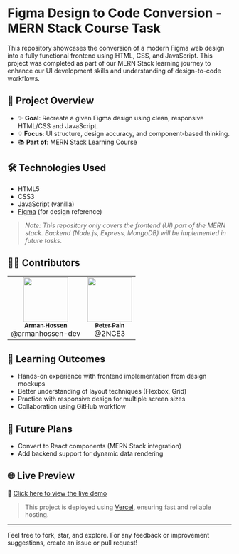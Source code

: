 # Figma Design to Code Conversion - MERN Stack Course Task

This repository showcases the conversion of a modern Figma web design into a fully functional frontend using HTML, CSS, and JavaScript. This project was completed as part of our MERN Stack learning journey to enhance our UI development skills and understanding of design-to-code workflows.

## 🚀 Project Overview

- ✨ **Goal**: Recreate a given Figma design using clean, responsive HTML/CSS and JavaScript.
- 💡 **Focus**: UI structure, design accuracy, and component-based thinking.
- 📚 **Part of**: MERN Stack Learning Course

## 🛠️ Technologies Used

- HTML5  
- CSS3  
- JavaScript (vanilla)  
- [Figma](https://www.figma.com/) (for design reference)

> _Note: This repository only covers the frontend (UI) part of the MERN stack. Backend (Node.js, Express, MongoDB) will be implemented in future tasks._

## 👨‍💻 Contributors

<table>
  <tr>
    <td align="center"><a href="https://github.com/armanhossen-dev"><img src="https://avatars.githubusercontent.com/armanhossen-dev" width="100px;" alt=""/><br /><sub><b>Arman Hossen</b></sub></a><br />@armanhossen-dev</td>
    <td align="center"><a href="https://github.com/2NCE3"><img src="https://avatars.githubusercontent.com/2NCE3" width="100px;" alt=""/><br /><sub><b>Peter Pain</b></sub></a><br />@2NCE3</td>
  </tr>
</table>


## 🧠 Learning Outcomes

- Hands-on experience with frontend implementation from design mockups
- Better understanding of layout techniques (Flexbox, Grid)
- Practice with responsive design for multiple screen sizes
- Collaboration using GitHub workflow

## 📌 Future Plans
- Convert to React components (MERN Stack integration)
- Add backend support for dynamic data rendering

## 🌐 Live Preview

🔗 [Click here to view the live demo](https://figma-design-to-code.vercel.app/)

> This project is deployed using [Vercel](https://vercel.com/), ensuring fast and reliable hosting.

---

Feel free to fork, star, and explore. For any feedback or improvement suggestions, create an issue or pull request!

